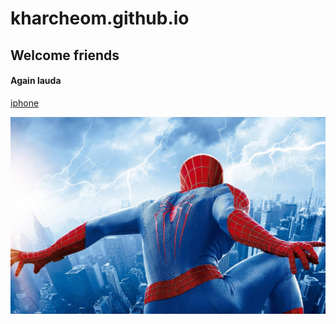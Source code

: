 # kharcheom.github.io
## Welcome friends
#### Again lauda
[iphone](https://tailwindcss.com/docs/installation/play-cdn)

<img src = "335956.jpg">
